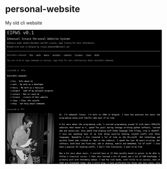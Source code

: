 # personal-website

My old cli website

![](https://github.com/Manu404/personal-website/blob/master/screen.png)
